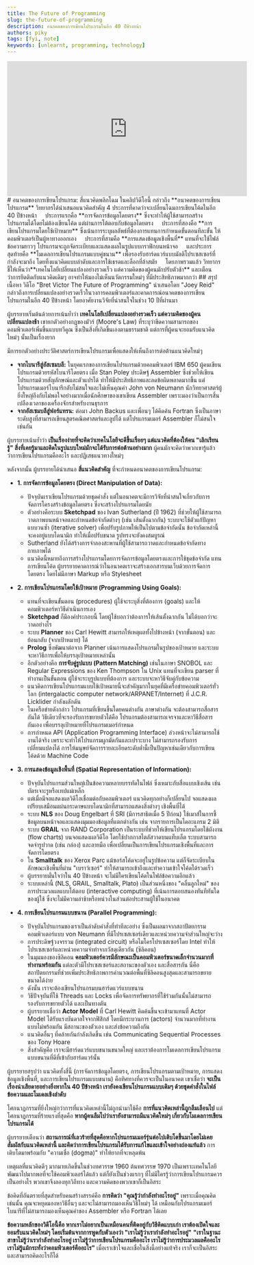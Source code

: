 ```yaml
---
title: The Future of Programming
slug: the-future-of-programming
description: อนาคตของการเขียนโปรแกรมในอีก 40 ปีข้างหน้า
authors: piky
tags: [fyi, note]
keywords: [unlearnt, programming, technology]
---
```

<iframe width="560" height="315" src="https://www.youtube.com/embed/8pTEmbeENF4?si=smOf1zdCb2D5qeJG" title="YouTube video player" frameborder="0" allow="accelerometer; autoplay; clipboard-write; encrypted-media; gyroscope; picture-in-picture; web-share" referrerpolicy="strict-origin-when-cross-origin" allowfullscreen></iframe>
# อนาคตของการเขียนโปรแกรม: สี่แนวคิดพลิกโฉม
ในคลิปวิดีโอนี้ กล่าวถึง **อนาคตของการเขียนโปรแกรม** วิทยากรได้นำเสนอแนวคิดสำคัญ 4 ประการที่คาดว่าจะเปลี่ยนโฉมการเขียนโค้ดในอีก 40 ปีข้างหน้า  
&nbsp;&nbsp;&nbsp;&nbsp;ประการแรกคือ **การจัดการข้อมูลโดยตรง** ซึ่งจะทำให้ผู้ใช้สามารถสร้างโปรแกรมได้โดยไม่ต้องเขียนโค้ด แต่ผ่านการโต้ตอบกับข้อมูลโดยตรง  
&nbsp;&nbsp;&nbsp;&nbsp;ประการที่สองคือ **การเขียนโปรแกรมโดยใช้เป้าหมาย** ซึ่งเน้นการระบุผลลัพธ์ที่ต้องการแทนการกำหนดขั้นตอนทีละขั้น ให้คอมพิวเตอร์เป็นผู้หาทางออกเอง  
&nbsp;&nbsp;&nbsp;&nbsp;ประการที่สามคือ **การแสดงข้อมูลเชิงพื้นที่** แทนที่จะใช้ไฟล์ข้อความยาวๆ โปรแกรมจะถูกจัดระเบียบและแสดงผลในรูปแบบกราฟิกบนหน้าจอ  
&nbsp;&nbsp;&nbsp;&nbsp;และประการสุดท้ายคือ **โมเดลการเขียนโปรแกรมแบบคู่ขนาน** เพื่อรองรับฮาร์ดแวร์แบบมัลติโปรเซสเซอร์ที่กำลังจะมาถึง โดยทิ้งแนวคิดแบบลำดับและการใช้เธรดและล็อกที่ล้าสมัย  
&nbsp;&nbsp;&nbsp;&nbsp;โดยภาพรวมแล้ว วิทยากรชี้ให้เห็นว่า**เทคโนโลยีเปลี่ยนแปลงอย่างรวดเร็ว แต่ความคิดของผู้คนมักปรับตัวช้า** และเตือนว่าการยึดติดกับแนวคิดเดิมๆ อาจทำให้มองไม่เห็นนวัตกรรมใหม่ๆ ที่มีประสิทธิภาพมากกว่า
<!-- truncate -->
## สรุปเนื้อหา
วิดีโอ "Bret Victor The Future of Programming" นำเสนอโดย "Joey Reid" กล่าวถึงการเปลี่ยนแปลงอย่างรวดเร็วในวงการคอมพิวเตอร์และคาดการณ์อนาคตของการเขียนโปรแกรมในอีก 40 ปีข้างหน้า โดยอาศัยงานวิจัยที่น่าสนใจในช่วง 10 ปีที่ผ่านมา

ผู้บรรยายเริ่มต้นด้วยการเน้นย้ำว่า **เทคโนโลยีเปลี่ยนแปลงอย่างรวดเร็ว แต่ความคิดของผู้คนเปลี่ยนแปลงช้า** เขายกตัวอย่างกฎของมัวร์ (Moore's Law) ที่ระบุว่าขีดความสามารถของคอมพิวเตอร์เพิ่มขึ้นแบบทวีคูณ ซึ่งเป็นสิ่งที่เกิดขึ้นเองตามธรรมชาติ แต่การที่ผู้คนจะยอมรับแนวคิดใหม่ๆ นั้นเป็นเรื่องยาก

มีการยกตัวอย่างประวัติศาสตร์การเขียนโปรแกรมเพื่อแสดงให้เห็นถึงการต่อต้านแนวคิดใหม่ๆ

*   **จากไบนารีสู่อัสเซมบลี:** ในยุคแรกของการเขียนโปรแกรมด้วยคอมพิวเตอร์ IBM 650 ผู้คนเขียนโปรแกรมด้วยรหัสไบนารีโดยตรง เมื่อ Stan Poley ประดิษฐ์ Assembler ซึ่งช่วยให้เขียนโปรแกรมด้วยสัญลักษณ์และตัวแปรได้ ทำให้มีประสิทธิภาพและลดข้อผิดพลาดมากขึ้น แต่โปรแกรมเมอร์ไบนารีกลับไม่สนใจและไม่เห็นคุณค่า John von Neumann นักวิทยาศาสตร์ผู้ยิ่งใหญ่ถึงกับไม่พอใจอย่างมากเมื่อนักศึกษาของเขาเขียน Assembler เพราะมองว่าเป็นการสิ้นเปลืองเวลาของเครื่องจักรสำหรับงานธุรการ
*   **จากอัสเซมบลีสู่ฟอร์แทรน:** ต่อมา John Backus และเพื่อนๆ ได้คิดค้น Fortran ซึ่งเป็นภาษาระดับสูงที่สามารถเขียนสูตรคณิตศาสตร์และลูปได้ แต่โปรแกรมเมอร์ Assembler ก็ไม่สนใจเช่นกัน

ผู้บรรยายเน้นย้ำว่า **เป็นเรื่องง่ายที่จะคิดว่าเทคโนโลยีจะดีขึ้นเรื่อยๆ แต่แนวคิดที่ต้องให้คน "เลิกเรียนรู้" สิ่งที่เคยรู้มาและคิดในรูปแบบใหม่มักจะได้รับการต่อต้านอย่างมาก** ผู้คนมักจะคิดว่าพวกเขารู้แล้วว่าการเขียนโปรแกรมคืออะไร และปฏิเสธแนวทางใหม่ๆ

หลังจากนั้น ผู้บรรยายได้นำเสนอ **สี่แนวคิดสำคัญ** ที่จะกำหนดอนาคตของการเขียนโปรแกรม:

*   **1. การจัดการข้อมูลโดยตรง (Direct Manipulation of Data):**
    *   ปัจจุบันเราเขียนโปรแกรมด้วยชุดคำสั่ง แต่ในอนาคตจะมีการวิจัยที่น่าสนใจเกี่ยวกับการจัดการโครงสร้างข้อมูลโดยตรง ซึ่งจะสร้างโปรแกรมโดยนัย
    *   ตัวอย่างคือระบบ **Sketchpad** ของ Ivan Sutherland (ปี 1962) ที่ช่วยให้ผู้ใช้สามารถวาดภาพบนหน้าจอและกำหนดข้อจำกัดต่างๆ (เช่น เส้นตั้งฉากกัน) ระบบจะใช้ตัวแก้ปัญหาแบบวนซ้ำ (iterative solver) เพื่อปรับรูปภาพให้เป็นไปตามข้อจำกัดนั้น ข้อจำกัดเหล่านี้จะคงอยู่แบบไดนามิก ทำให้เมื่อปรับขนาด รูปทรงจะยังคงสมบูรณ์
    *   Sutherland ยังได้สร้างการจำลองสะพานที่ผู้ใช้สามารถวาดและกำหนดข้อจำกัดทางกายภาพได้
    *   แนวคิดนี้หมายถึงการสร้างโปรแกรมโดยการจัดการข้อมูลโดยตรงและการใช้ชุดข้อจำกัด แทนการเขียนโค้ด ผู้บรรยายคาดการณ์ว่าในอนาคตเราจะสร้างเอกสารบนเว็บด้วยการจัดการโดยตรง โดยไม่มีภาษา Markup หรือ Stylesheet

*   **2. การเขียนโปรแกรมโดยใช้เป้าหมาย (Programming Using Goals):**
    *   แทนที่จะเขียนขั้นตอน (procedures) ผู้ใช้จะระบุสิ่งที่ต้องการ (goals) และให้คอมพิวเตอร์หาวิธีดำเนินการเอง
    *   **Sketchpad** ก็มีองค์ประกอบนี้ โดยผู้ใช้บอกว่าต้องการให้เส้นตั้งฉากกัน ไม่ได้บอกว่าจะวาดอย่างไร
    *   ระบบ **Planner** ของ Carl Hewitt สามารถให้เหตุผลทั้งไปข้างหน้า (จากขั้นตอน) และย้อนกลับ (จากเป้าหมาย) ได้
    *   **Prolog** ซึ่งพัฒนาต่อจาก Planner เน้นการแสดงโปรแกรมในรูปของเป้าหมาย และระบบจะหาวิธีการเพื่อให้บรรลุเป้าหมายเหล่านั้น
    *   อีกตัวอย่างคือ **การจับคู่รูปแบบ (Pattern Matching)** เช่นในภาษา SNOBOL และ Regular Expressions ของ Ken Thompson ใน Unix แทนที่จะเขียน parser ที่ทำงานเป็นขั้นตอน ผู้ใช้จะระบุรูปแบบที่ต้องการ และระบบจะหาวิธีจับคู่กับข้อความ
    *   แนวคิดการเขียนโปรแกรมแบบใช้เป้าหมายนี้จะสำคัญมากในยุคที่มีเครือข่ายคอมพิวเตอร์ทั่วโลก (intergalactic computer network/ARPANET/Internet) ที่ J.C.R. Licklider กำลังผลักดัน
    *   ในเครือข่ายดังกล่าว โปรแกรมที่เขียนขึ้นโดยคนต่างกัน ภาษาต่างกัน จะต้องสามารถสื่อสารกันได้ วิธีเดียวที่จะรองรับการขยายตัวได้คือ โปรแกรมต้องสามารถเจรจาและหาวิธีสื่อสารกันเอง เพื่อบรรลุเป้าหมายที่โปรแกรมเมอร์กำหนด
    *   การกำหนด API (Application Programming Interface) ล่วงหน้าจะไม่สามารถใช้งานได้จริง เพราะจะทำให้โปรแกรมผูกมัดกันและเปราะบาง ไม่สามารถรองรับการเปลี่ยนแปลงได้ การให้มนุษย์จัดการรายละเอียดระดับต่ำนี้เป็นปัญหาเช่นเดียวกับการเขียนโค้ดด้วย Machine Code

*   **3. การแสดงข้อมูลเชิงพื้นที่ (Spatial Representation of Information):**
    *   ปัจจุบันโปรแกรมส่วนใหญ่เป็นข้อความหลายบรรทัดในไฟล์ ซึ่งเหมาะกับสื่อแบบเชิงเส้น เช่น บัตรเจาะรูหรือเทปแม่เหล็ก
    *   แต่เมื่อมีจอแสดงผลวิดีโอเชื่อมต่อกับคอมพิวเตอร์ แนวคิดทุกอย่างก็เปลี่ยนไป จอแสดงผลเปรียบเสมือนแผ่นกระดาษแบบไดนามิกที่สามารถแสดงสิ่งต่างๆ เชิงพื้นที่ได้
    *   ระบบ **NLS** ของ Doug Engelbart ที่ SRI (มีการสาธิตเมื่อ 5 ปีก่อน) ใช้เมาส์ในการชี้ข้อมูลบนหน้าจอและแสดงมุมมองข้อมูลที่แตกต่างกัน เช่น จากรายการเป็นไดอะแกรม 2 มิติ
    *   ระบบ **GRAIL** จาก RAND Corporation เป็นระบบที่ช่วยให้เขียนโปรแกรมโดยใช้ผังงาน (flow charts) บนจอแสดงผลวิดีโอ โดยใช้ปากกาสไตลัสวาดบนแท็บเล็ต ระบบสามารถจดจำรูปวาด (เช่น กล่อง) และลายมือ เพื่อเปลี่ยนเป็นการเขียนโปรแกรมเชิงพื้นที่และการจัดการโดยตรง
    *   ใน **Smalltalk** ของ Xerox Parc แม้ซอร์สโค้ดจะอยู่ในรูปข้อความ แต่ก็จัดระเบียบในลักษณะเชิงพื้นที่ผ่าน "เบราว์เซอร์" ทำให้สามารถเข้าถึงและทำความเข้าใจโค้ดได้รวดเร็ว
    *   ผู้บรรยายมั่นใจว่าใน 40 ปีข้างหน้า จะไม่มีใครเขียนโค้ดในไฟล์ข้อความอีกแล้ว
    *   ระบบเหล่านี้ (NLS, GRAIL, Smalltalk, Plato) เป็นส่วนหนึ่งของ "คลื่นลูกใหม่" ของการประมวลผลแบบโต้ตอบ (interactive computing) ที่เน้นการตอบสนองทันทีทันใดของผู้ใช้ ซึ่งจะไม่มีความล่าช้าหรือหน่วงในส่วนต่อประสานผู้ใช้ในอนาคต

*   **4. การเขียนโปรแกรมแบบขนาน (Parallel Programming):**
    *   ปัจจุบันโปรแกรมของเราเป็นลำดับคำสั่งที่ทำทีละอย่าง ซึ่งเป็นผลมาจากสถาปัตยกรรมคอมพิวเตอร์แบบ von Neumann ที่มีโปรเซสเซอร์เดียวและหน่วยความจำส่วนใหญ่จะว่าง
    *   การประดิษฐ์วงจรรวม (integrated circuit) หรือไมโครโปรเซสเซอร์โดย Intel ทำให้โปรเซสเซอร์และหน่วยความจำทำจากวัสดุเดียวกัน (ซิลิคอน)
    *   ในมุมมองของซิลิคอน **คอมพิวเตอร์ควรมีลักษณะเป็นคอมพิวเตอร์ขนาดเล็กจำนวนมากที่ทำงานพร้อมกัน** แต่ละตัวมีโปรเซสเซอร์และสถานะของตัวเอง และสื่อสารกัน นี่คือสถาปัตยกรรมที่ช่วยเพิ่มประสิทธิภาพการคำนวณต่อพื้นที่ซิลิคอนสูงสุดและสามารถขยายขนาดได้ง่าย
    *   ดังนั้น เราจะต้องเขียนโปรแกรมบนฮาร์ดแวร์แบบขนาน
    *   วิธีปัจจุบันที่ใช้ Threads และ Locks เพื่อจัดการทรัพยากรที่ใช้ร่วมกันนั้นไม่สามารถรองรับการขยายตัวได้ และเป็นทางตัน
    *   ผู้บรรยายเชื่อว่า **Actor Model** ที่ Carl Hewitt คิดค้นขึ้นจะเข้ามาแทนที่ Actor Model ได้รับแรงบันดาลใจจากฟิสิกส์ โดยมีกระบวนการ (actors) จำนวนมากที่ทำงานแบบไม่พร้อมกัน มีสถานะของตัวเอง และส่งข้อความถึงกัน
    *   แนวคิดอื่นๆ ที่คล้ายกันกำลังเกิดขึ้น เช่น Communicating Sequential Processes ของ Tony Hoare
    *   สิ่งสำคัญคือ เราจะมีฮาร์ดแวร์แบบขนานขนาดใหญ่ และเราต้องการโมเดลการเขียนโปรแกรมแบบขนานที่ดีที่เข้ากับฮาร์ดแวร์นั้น

ผู้บรรยายสรุปว่า แนวคิดทั้งสี่นี้ (การจัดการข้อมูลโดยตรง, การเขียนโปรแกรมตามเป้าหมาย, การแสดงข้อมูลเชิงพื้นที่, และการเขียนโปรแกรมแบบขนาน) คือทิศทางที่ควรจะเป็นในอนาคต เขาเชื่อว่า **จะเป็นเรื่องน่าเสียดายอย่างยิ่งหากใน 40 ปีข้างหน้า เรายังคงเขียนโปรแกรมแบบเดิมๆ ด้วยชุดคำสั่งในไฟล์ข้อความและโมเดลเชิงลำดับ**

โศกนาฏกรรมที่ยิ่งใหญ่กว่าการที่แนวคิดเหล่านี้ไม่ถูกนำมาใช้คือ **การที่แนวคิดเหล่านี้ถูกลืมเลือนไป** แต่โศกนาฏกรรมที่ร้ายแรงที่สุดคือ **หากผู้คนลืมไปว่าเรายังสามารถมีแนวคิดใหม่ๆ เกี่ยวกับโมเดลการเขียนโปรแกรมได้**

ผู้บรรยายเตือนว่า **สถานการณ์ที่เลวร้ายที่สุดคือหากโปรแกรมเมอร์รุ่นต่อไปเติบโตขึ้นมาโดยไม่เคยสัมผัสกับแนวคิดเหล่านี้ และคิดว่าการเขียนโปรแกรมได้รับการแก้ไขและเข้าใจอย่างถ่องแท้แล้ว** การเติบโตมาพร้อมกับ "ความเชื่อ (dogma)" ทำให้ยากที่จะหลุดพ้น

เหตุผลที่แนวคิดดีๆ มากมายเกิดขึ้นในช่วงทศวรรษ 1960 ต้นทศวรรษ 1970 เป็นเพราะเทคโนโลยีพัฒนาไปมากพอที่จะใช้คอมพิวเตอร์ได้แล้ว แต่ก็ยังเป็นช่วงแรกๆ ที่ไม่มีใครรู้ว่าการเขียนโปรแกรมควรเป็นอย่างไร พวกเขาจึงลองทุกวิถีทาง และความคิดของพวกเขาก็เป็นอิสระ

ข้อคิดที่อันตรายที่สุดสำหรับคนสร้างสรรค์คือ **การคิดว่า "คุณรู้ว่ากำลังทำอะไรอยู่"** เพราะเมื่อคุณคิดเช่นนั้น คุณจะหยุดมองหาวิธีอื่นๆ และจะไม่สามารถมองเห็นวิธีใหม่ๆ ได้ เหมือนกับโปรแกรมเมอร์ไบนารีที่ไม่สามารถมองเห็นคุณค่าของ Assembler หรือ Fortran ได้เลย

**ข้อความหลักของวิดีโอนี้คือ หากเราไม่อยากเป็นเหมือนคนที่ติดอยู่กับวิธีคิดแบบเก่า เราต้องเปิดใจและยอมรับแนวคิดใหม่ๆ โดยเริ่มต้นจากการพูดกับตัวเองว่า "เราไม่รู้ว่าเรากำลังทำอะไรอยู่"** **"เราในฐานะสาขาไม่รู้ว่าเรากำลังทำอะไรอยู่ เราไม่รู้ว่าการเขียนโปรแกรมคืออะไร เราไม่รู้ว่าการประมวลผลคืออะไร เราไม่รู้แม้กระทั่งว่าคอมพิวเตอร์คืออะไร"** เมื่อเราเข้าใจและเชื่อในสิ่งนี้อย่างแท้จริง เราก็จะเป็นอิสระและสามารถคิดอะไรก็ได้